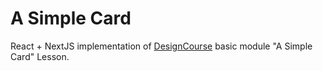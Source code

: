 # A Simple Card

React + NextJS implementation of [DesignCourse](https://designcourse.com/) basic module "A Simple Card" Lesson.
